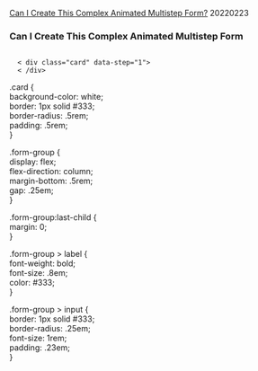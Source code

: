 

[Can I Create This Complex Animated Multistep Form?](https://www.youtube.com/watch?v=VdqtdKXxKhM&ab_channel=WebDevSimplified)  20220223    






### Can I Create This Complex Animated Multistep Form  

<code>
  < div class="card" data-step="1">
  < /div>
</code>


.card {  
  background-color: white;  
  border: 1px solid #333;  
  border-radius: .5rem;  
  padding: .5rem;  
}  

.form-group {  
  display: flex;  
  flex-direction: column;  
  margin-bottom: .5rem;  
  gap: .25em;  
}  

.form-group:last-child {  
margin: 0;  
}  

.form-group > label {  
font-weight: bold;  
font-size: .8em;  
color: #333;  
}  

.form-group > input {  
border: 1px solid #333;  
border-radius: .25em;  
font-size: 1rem;  
padding: .23em;  
}  












